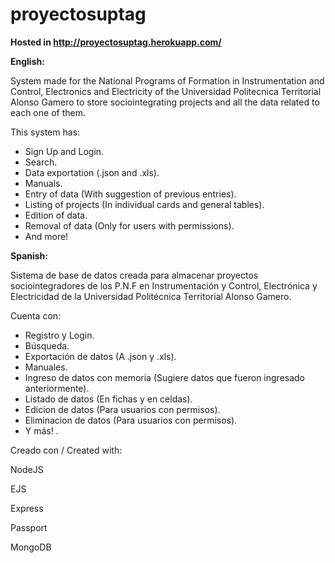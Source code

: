 # proyectosuptag

<t1><b>Hosted in http://proyectosuptag.herokuapp.com/</b></t1>

<b>English:</b>

System made for the National Programs of Formation in Instrumentation and Control, Electronics and Electricity of the Universidad Politecnica Territorial Alonso Gamero to store sociointegrating projects and all the data related to each one of them.

This system has:

- Sign Up and Login.
- Search.
- Data exportation (.json and .xls).
- Manuals.
- Entry of data (With suggestion of previous entries).
- Listing of projects (In individual cards and general tables).
- Edition of data.
- Removal of data (Only for users with permissions).
- And more!




<b>Spanish:</b>

Sistema de base de datos creada para almacenar proyectos sociointegradores
de los P.N.F en Instrumentación y Control, Electrónica y Electricidad de la Universidad Politécnica Territorial Alonso Gamero.

Cuenta con:

- Registro y Login.
- Búsqueda.
- Exportación de datos (A .json y .xls).
- Manuales.
- Ingreso de datos con memoria (Sugiere datos que fueron ingresado anteriormente).
- Listado de datos (En fichas y en celdas).
- Edicion de datos (Para usuarios con permisos).
- Eliminacion de datos (Para usuarios con permisos).
- Y más!
.



Creado con / Created with:

NodeJS

  EJS
  
  Express
  
  Passport
  
MongoDB
